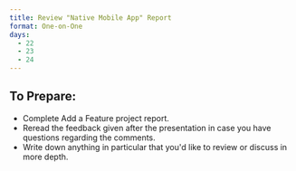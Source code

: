 ```yaml
---
title: Review "Native Mobile App" Report
format: One-on-One
days:
  - 22
  - 23
  - 24
---
```


To Prepare:
------------
- Complete Add a Feature project report.
- Reread the feedback given after the presentation in case you have questions regarding the comments.
- Write down anything in particular that you'd like to review or discuss in more depth.
